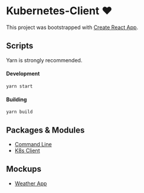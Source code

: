 # Kubernetes-Client ❤️

This project was bootstrapped with [Create React App](https://github.com/facebook/create-react-app).

## Scripts

Yarn is strongly recommended.

#### Development

```
yarn start
```

#### Building

```
yarn build
```

## Packages & Modules

- [Command Line](https://www.npmjs.com/package/node-cmd)
- [K8s Client](https://github.com/godaddy/kubernetes-client)

## Mockups

- [Weather App](https://dribbble.com/shots/6066535-Weather-Analysis-Process-Dashboard)
